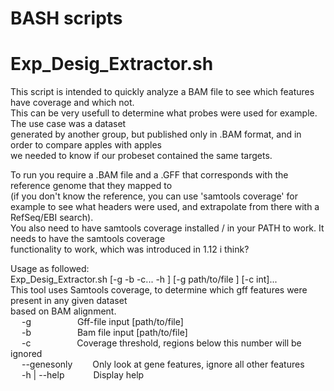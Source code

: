 # BASH scripts 
# Exp_Desig_Extractor.sh
This script is intended to quickly analyze a BAM file to see which features have coverage and which not. \
This can be very usefull to determine what probes were used for example. The use case was a dataset \
generated by another group, but published only in .BAM format, and in order to compare apples with apples \
we needed to know if our probeset contained the same targets.

To run you require a .BAM file and a .GFF that corresponds with the reference genome that they mapped to   
(if you don't know the reference, you can use 'samtools coverage' for example to see what headers were used, 
and extrapolate from there with a RefSeq/EBI search).\
You also need to have samtools coverage installed / in your PATH to work. It needs to have the samtools coverage\
functionality to work, which was introduced in 1.12 i think?

Usage as followed:\
Exp_Desig_Extractor.sh [-g -b -c... -h ] [-g path/to/file ] [-c int]...\
This tool uses Samtools coverage, to determine which gff features were present in any given dataset\
based on BAM alignment.\
&emsp;	-g&emsp;&emsp;&emsp;&emsp;&emsp;			Gff-file input [path/to/file]\
&emsp;	-b&emsp;&emsp;&emsp;&emsp;&emsp;		Bam file input [path/to/file]\
&emsp;	-c&emsp;&emsp;&emsp;&emsp;&emsp;			Coverage threshold, regions below this number will be ignored\
&emsp;	--genesonly&emsp;&emsp;	Only look at gene features, ignore all other features\
&emsp;	-h | --help&emsp;&emsp;&emsp;		Display help
